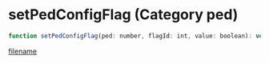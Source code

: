 # setPedConfigFlag (Category ped)

```js
function setPedConfigFlag(ped: number, flagId: int, value: boolean): void
```

[filename](setPedConfigFlag_m.md ':include')